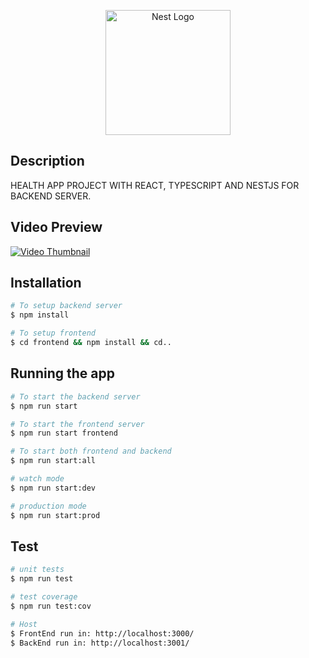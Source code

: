 <p align="center">
  <a href="http://nestjs.com/" target="blank"><img src="https://nestjs.com/img/logo-small.svg" width="200" alt="Nest Logo" /></a>
</p>

## Description

HEALTH APP PROJECT WITH REACT, TYPESCRIPT AND NESTJS FOR BACKEND SERVER.

## Video Preview

[![Video Thumbnail](https://drive.google.com/uc?id=1qGG2k6xvyN6nrisOuVDiaWffYLl4VCWP)](https://drive.google.com/file/d/1sydAMt2do6EH6HHtb4OncF1IgiP-yIgd/view?usp=sharing)

## Installation

```bash
# To setup backend server
$ npm install

# To setup frontend
$ cd frontend && npm install && cd..
```

## Running the app

```bash
# To start the backend server
$ npm run start

# To start the frontend server
$ npm run start frontend

# To start both frontend and backend
$ npm run start:all

# watch mode
$ npm run start:dev

# production mode
$ npm run start:prod
```

## Test

```bash
# unit tests
$ npm run test

# test coverage
$ npm run test:cov
```

```bash
# Host
$ FrontEnd run in: http://localhost:3000/
$ BackEnd run in: http://localhost:3001/

```
